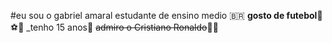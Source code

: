 #eu sou o gabriel amaral estudante de ensino medio 🇧🇷
**gosto de futebol**🤍⚽️🥇
_tenho 15 anos👊
~~admiro o Cristiano Ronaldo~~🦿🦾
